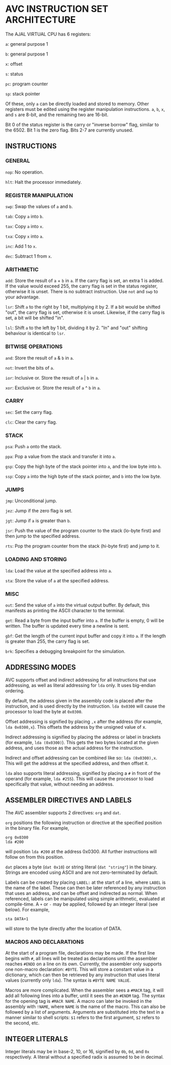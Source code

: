 # AVC INSTRUCTION SET ARCHITECTURE

The AJAL VIRTUAL CPU has 6 registers:

`a`: general purpose 1

`b`: general purpose 1

`x`: offset

`s`: status

`pc`: program counter

`sp`: stack pointer

Of these, only `a` can be directly loaded and stored to memory. Other registers must be edited using the register manipulation instructions. `a`, `b`, `x`, and `s` are 8-bit, and the remaining two are 16-bit.

Bit 0 of the status register is the carry or "inverse borrow" flag, similar to the 6502. Bit 1 is the zero flag. Bits 2-7 are currently unused.

## INSTRUCTIONS

### GENERAL

`nop`: No operation.

`hlt`: Halt the processor immediately.

### REGISTER MANIPULATION

`swp`: Swap the values of `a` and `b`.

`tab`: Copy `a` into `b`.

`tax`: Copy `a` into `x`.

`txa`: Copy `x` into `a`.

`inc`: Add 1 to `x`.

`dec`: Subtract 1 from `x`.

### ARITHMETIC

`add`: Store the result of `a` + `b` in `a`. If the carry flag is set, an extra 1 is added. If the value would exceed 255, the carry flag is set in the status register, otherwise it is unset. There is no subtract instruction. Use `not` and `swp` to your advantage.

`lsr`: Shift `a` to the right by 1 bit, multiplying it by 2. If a bit would be shifted "out", the carry flag is set, otherwise it is unset. Likewise, if the carry flag is set, a bit will be shifted "in".

`lsl`: Shift `a` to the left by 1 bit, dividing it by 2. "In" and "out" shifting behaviour is identical to `lsr`.

### BITWISE OPERATIONS

`and`: Store the result of `a` & `b` in `a`.

`not`: Invert the bits of `a`.

`ior`: Inclusive or. Store the result of `a` | `b` in `a`.

`xor`: Exclusive or. Store the result of `a` ^ `b` in `a`.

### CARRY

`sec`: Set the carry flag.

`clc`: Clear the carry flag.

### STACK

`psa`: Push `a` onto the stack.

`ppa`: Pop a value from the stack and transfer it into `a`.

`gsp`: Copy the high byte of the stack pointer into `a`, and the low byte into `b`.

`ssp`: Copy `a` into the high byte of the stack pointer, and `b` into the low byte.

### JUMPS

`jmp`: Unconditional jump.

`jez`: Jump if the zero flag is set.

`jgt`: Jump if `a` is greater than `b`.

`jsr`: Push the value of the program counter to the stack (lo-byte first) and then jump to the specified address.

`rts`: Pop the program counter from the stack (hi-byte first) and jump to it.

### LOADING AND STORING

`lda`: Load the value at the specified address into `a`.

`sta`: Store the value of `a` at the specified address.

### MISC

`out`: Send the value of `a` into the virtual output buffer. By default, this manifests as printing the ASCII character to the terminal.

`get`: Read a byte from the input buffer into `a`. If the buffer is empty, 0 will be written. The buffer is updated every time a newline is sent.

`gbf`: Get the length of the current input buffer and copy it into `a`. If the length is greater than 255, the carry flag is set.

`brk`: Specifies a debugging breakpoint for the simulation.

## ADDRESSING MODES

AVC supports offset and indirect addressing for all instructions that use addressing, as well as literal addressing for `lda` only. It uses big-endian ordering.

By default, the address given in the assembly code is placed after the instruction, and is used directly by the instruction. `lda 0x0300` will cause the processor to load the byte at `0x0300`.

Offset addressing is signified by placing `,x` after the address (for example, `lda 0x0300,x`). This offsets the address by the unsigned value of x.

Indirect addressing is signified by placing the address or label in brackets (for example, `lda (0x0300)`). This gets the two bytes located at the given address, and uses those as the actual address for the instruction.

Indirect and offset addressing can be combined like so: `lda (0x0300),x`. This will get the address at the specified address, and then offset it.

`lda` also supports literal addressing, signified by placing a `#` in front of the operand (for example, `lda #255`). This will cause the processor to load specifically that value, without needing an address.

## ASSEMBLER DIRECTIVES AND LABELS

The AVC assembler supports 2 directives: `org` and `dat`. 

`org` positions the following instruction or directive at the specified position in the binary file. For example,  
```
org 0x0300
lda #200
```  
will position `lda #200` at the address 0x0300. All further instructions will follow on from this position.

`dat` places a byte (`dat 0x10`) or string literal (`dat "string"`) in the binary. Strings are encoded using ASCII and are not zero-terminated by default.

Labels can be created by placing `LABEL:` at the start of a line, where `LABEL` is the name of the label. These can then be later referenced by any instruction that uses an address, and can be offset and indirected as normal. When referenced, labels can be manipulated using simple arithmetic, evaluated at compile-time. A `+` or `-` may be applied, followed by an integer literal (see below). For example,  
```
sta DATA+1
```  
will store to the byte directly after the location of DATA.

### MACROS AND DECLARATIONS

At the start of a program file, declarations may be made. If the first line begins with `#`, all lines will be treated as declarations until the assembler reaches `#ENDD` on a line on its own. Currently, the assembler only supports one non-macro declaration: `#BYTE`. This will store a constant value in a dictionary, which can then be retrieved by any instruction that uses literal values (currently only `lda`). The syntax is `#BYTE NAME VALUE`.

Macros are more complicated. When the assembler sees a `#MACR` tag, it will add all following lines into a buffer, until it sees the an `#ENDM` tag. The syntax for the opening tag is `#MACR NAME`. A macro can later be invoked in the assembly with `!NAME`, where `NAME` is the name of the macro. This can also be followed by a list of arguments. Arguments are substituted into the text in a manner similar to shell scripts: `$1` refers to the first argument, `$2` refers to the second, etc.

## INTEGER LITERALS

Integer literals may be in base-2, 10, or 16, signified by `0b`, `0d`, and `0x` respectively. A literal without a specified radix is assumed to be in decimal.
